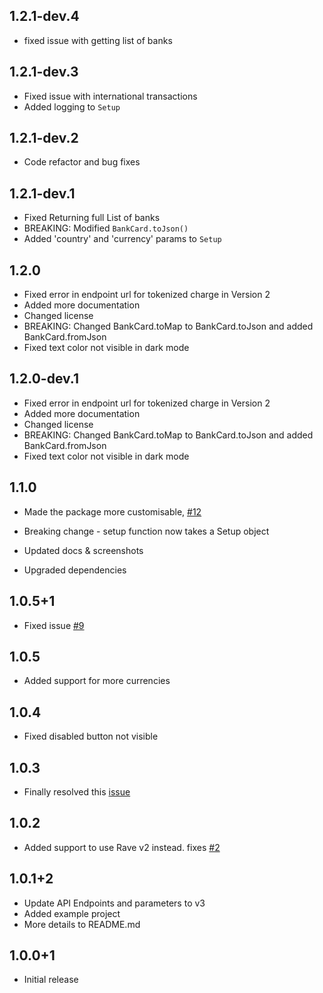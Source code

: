 ## 1.2.1-dev.4
* fixed issue with getting list of banks
## 1.2.1-dev.3

* Fixed issue with international transactions
* Added logging to ```Setup```
## 1.2.1-dev.2

* Code refactor and bug fixes

## 1.2.1-dev.1

* Fixed Returning full List of banks
* BREAKING: Modified ```BankCard.toJson()```
* Added 'country' and 'currency' params to ```Setup```

## 1.2.0

* Fixed error in endpoint url for tokenized charge in Version 2
* Added more documentation
* Changed license
* BREAKING: Changed BankCard.toMap to BankCard.toJson and added BankCard.fromJson
* Fixed text color not visible in dark mode

## 1.2.0-dev.1

* Fixed error in endpoint url for tokenized charge in Version 2
* Added more documentation
* Changed license
* BREAKING: Changed BankCard.toMap to BankCard.toJson and added BankCard.fromJson
* Fixed text color not visible in dark mode

## 1.1.0

* Made the package more customisable, [#12](https://github.com/nelstein/nravepay/issues/12)

* Breaking change - setup function now takes a Setup object
* Updated docs & screenshots
* Upgraded dependencies

## 1.0.5+1

* Fixed issue [#9](https://github.com/nelstein/nravepay/issues/9)

## 1.0.5
* Added support for more currencies 

## 1.0.4

* Fixed disabled button not visible

## 1.0.3

* Finally resolved this [issue](https://github.com/nelstein/nravepay/issues/2)

## 1.0.2

* Added support to use Rave v2 instead. fixes [#2](https://github.com/nelstein/nravepay/issues/2)

## 1.0.1+2

* Update API Endpoints and parameters to v3
* Added example project
* More details to README.md

## 1.0.0+1

* Initial release



